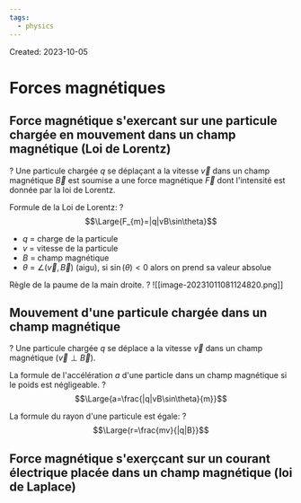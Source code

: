 ```yaml
---
tags:
  - physics
---
```

Created: 2023-10-05

# Forces magnétiques

## Force magnétique s'exercant sur une particule chargée en mouvement dans un champ magnétique (Loi de Lorentz)
?
Une particule chargée $q$ se déplaçant a la vitesse $\vec{v}$ dans un champ magnétique $\vec{B}$ est soumise a une force magnétique $\vec{F}$ dont l'intensité est donnée par la loi de Lorentz.
<!--SR:!2024-02-28,50,162-->

Formule de la Loi de Lorentz:
?
$$\Large{F_{m}=|q|vB\sin\theta}$$
- $q$ = charge de la particule
- $v$ = vitesse de la particule
- $B$ = champ magnétique
- $\theta$ = $\angle(\vec{v},\vec{B})$ (aigu), si $\sin(\theta)<0$ alors on prend sa valeur absolue
<!--SR:!2024-02-08,49,170-->

Règle de la paume de la main droite.
?
![[image-20231011081124820.png]]
<!--SR:!2024-03-09,89,242-->

## Mouvement d'une particule chargée dans un champ magnétique
?
Une particule chargée $q$ se déplace a la vitesse $\vec{v}$ dans un champ magnétique ($\vec{v}\perp \vec{B}$).
<!--SR:!2024-03-16,57,162-->

La formule de l'accélération $a$ d'une particle dans un champ magnétique si le poids est négligeable.
?
$$\Large{a=\frac{|q|vB\sin\theta}{m}}$$
<!--SR:!2024-02-07,37,162-->

La formule du rayon d'une particule est égale:
?
$$\Large{r=\frac{mv}{|q|B}}$$
<!--SR:!2024-02-07,44,202-->


## Force magnétique s'exerçcant sur un courant électrique placée dans un champ magnétique (loi de Laplace)
